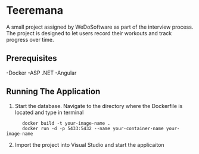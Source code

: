 
# Teeremana

A small project assigned by WeDoSoftware as part of the interview process. The project is designed to let users record their workouts and track progress over time.  


## Prerequisites

-Docker
-ASP .NET
-Angular

## Running The Application

1.  Start the database. Navigate to the directory where the Dockerfile is located and type in terminal 
```
      docker build -t your-image-name .
      docker run -d -p 5433:5432 --name your-container-name your-image-name
 ```
2. Import the project into Visual Studio and start the applicaiton

